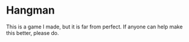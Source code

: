 # Hangman
This is a game I made, but it is far from perfect. If anyone can help make this better, please do.
